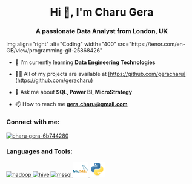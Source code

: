 
<h1 align="center">Hi 👋, I'm Charu Gera</h1>
<h3 align="center">A passionate Data Analyst from London, UK</h3>
img align="right" alt="Coding" width="400" src="https://tenor.com/en-GB/view/programming-gif-25868426"

- 🌱 I’m currently learning **Data Engineering Technologies**

- 👨‍💻 All of my projects are available at [https://github.com/geracharu](https://github.com/geracharu)

- 💬 Ask me about **SQL, Power BI, MicroStrategy**

- 📫 How to reach me **gera.charu@gmail.com**

<h3 align="left">Connect with me:</h3>
<p align="left">
<a href="https://linkedin.com/in/charu-gera-6b744280" target="blank"><img align="center" src="https://raw.githubusercontent.com/rahuldkjain/github-profile-readme-generator/master/src/images/icons/Social/linked-in-alt.svg" alt="charu-gera-6b744280" height="30" width="40" /></a>
</p>

<h3 align="left">Languages and Tools:</h3>
<p align="left"> <a href="https://hadoop.apache.org/" target="_blank" rel="noreferrer"> <img src="https://www.vectorlogo.zone/logos/apache_hadoop/apache_hadoop-icon.svg" alt="hadoop" width="40" height="40"/> </a> <a href="https://hive.apache.org/" target="_blank" rel="noreferrer"> <img src="https://www.vectorlogo.zone/logos/apache_hive/apache_hive-icon.svg" alt="hive" width="40" height="40"/> </a> <a href="https://www.microsoft.com/en-us/sql-server" target="_blank" rel="noreferrer"> <img src="https://www.svgrepo.com/show/303229/microsoft-sql-server-logo.svg" alt="mssql" width="40" height="40"/> </a> <a href="https://www.mysql.com/" target="_blank" rel="noreferrer"> <img src="https://raw.githubusercontent.com/devicons/devicon/master/icons/mysql/mysql-original-wordmark.svg" alt="mysql" width="40" height="40"/> </a> <a href="https://www.python.org" target="_blank" rel="noreferrer"> <img src="https://raw.githubusercontent.com/devicons/devicon/master/icons/python/python-original.svg" alt="python" width="40" height="40"/> </a> </p>
